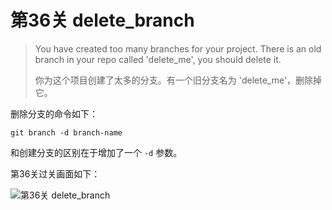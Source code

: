 
# 第36关 delete_branch

> You have created too many branches for your project. There is an old branch in your repo called 'delete_me', you should delete it.
>
> 你为这个项目创建了太多的分支。有一个旧分支名为 'delete_me'，删除掉它。

删除分支的命令如下：

```shell
git branch -d branch-name
```

和创建分支的区别在于增加了一个 `-d` 参数。

第36关过关画面如下：

![第36关 delete_branch](../images/level-36-delete-branch.png)

